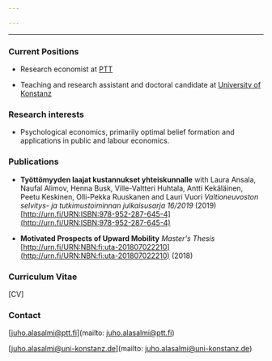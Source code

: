 ```yaml
---

---
```


***

### Current Positions

  * Research economist at [PTT](http://www.ptt.fi/)

  * Teaching and research assistant and doctoral candidate at [University of Konstanz](https://www.wiwi.uni-konstanz.de/goldluecke/team/academic-staff/doctoral-students/)

### Research interests

  * Psychological economics, primarily optimal belief formation and applications in public and labour economics. 

### Publications

* **Työttömyyden laajat kustannukset yhteiskunnalle**
with Laura Ansala, Naufal Alimov, Henna Busk, Ville-Valtteri Huhtala, Antti Kekäläinen, Peetu Keskinen, Olli-Pekka Ruuskanen and Lauri Vuori
*Valtioneuvoston selvitys- ja tutkimustoiminnan julkaisusarja 16/2019* (2019)
[http://urn.fi/URN:ISBN:978-952-287-645-4](http://urn.fi/URN:ISBN:978-952-287-645-4)

* **Motivated Prospects of Upward Mobility** *Master's Thesis*
[http://urn.fi/URN:NBN:fi:uta-201807022210](http://urn.fi/URN:NBN:fi:uta-201807022210) (2018)

### Curriculum Vitae

[CV]

### Contact

[juho.alasalmi@ptt.fi](mailto: juho.alasalmi@ptt.fi)

[juho.alasalmi@uni-konstanz.de](mailto: juho.alasalmi@uni-konstanz.de)
